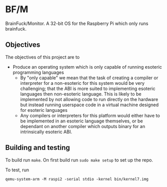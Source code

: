 # BF/M

BrainFuck/Monitor. A 32-bit OS for the Raspberry Pi which only runs brainfuck.

## Objectives

The objectives of this project are to
 - Produce an operating system which is only capable of running esoteric programming languages
   - By "only capable" we mean that the task of creating a compiler or interpreter for a non-esoteric for this system would be very challenging; that the ABI is more suited to implementing esoteric languages then non-esoteric language. This is likely to be implemented by not allowing code to run directly on the hardware but instead running userspace code in a virtual machine designed for esoteric languages
   - Any compilers or interpreters for this platform would either have to be implemented in an esoteric language themselves, or be dependant on another compiler which outputs binary for an intrinsically esoteric ABI.

## Building and testing

To build run `make`. On first build run `sudo make setup` to set up the repo.

To test, run

```
qemu-system-arm -M raspi2 -serial stdio -kernel bin/kernel7.img
```

